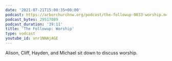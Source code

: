 ```yaml
---
date: '2021-07-21T15:00:35+00:00'
podcast: https://arborchurchnw.org/podcast/the-followup-0033-worship.m4a
podcast_bytes: 29517089
podcast_duration: '39:11'
title: 'The Followup: Worship'
type: vodcast
youtube_id: vnr1NNAjAGE
---
```


Alison, Cliff, Hayden, and Michael sit down to discuss worship.